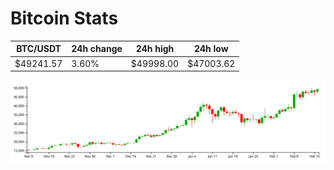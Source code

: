 # Bitcoin Stats

BTC/USDT|24h change|24h high|24h low|
|---|---|---|---|
|$49241.57|3.60%|$49998.00|$47003.62|

<img src="./chart.svg">
